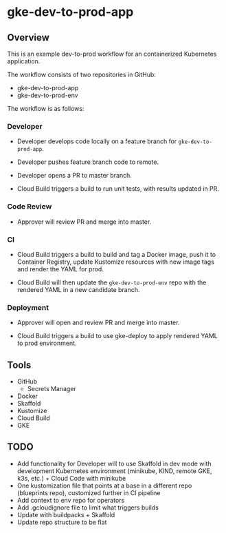 # gke-dev-to-prod-app

## Overview

This is an example dev-to-prod workflow for an containerized Kubernetes application.

The workflow consists of two repositories in GitHub:
- gke-dev-to-prod-app
- gke-dev-to-prod-env

The workflow is as follows:

### Developer 
- Developer develops code locally on a feature branch for `gke-dev-to-prod-app`.

- Developer pushes feature branch code to remote.

- Developer opens a PR to master branch.

- Cloud Build triggers a build to run unit tests, with results updated in PR.

### Code Review

- Approver will review PR and merge into master.

### CI

- Cloud Build triggers a build to build and tag a Docker image, push it to Container Registry, update Kustomize resources with new image tags and render the YAML for prod.

- Cloud Build will then update the `gke-dev-to-prod-env` repo with the rendered YAML in a new candidate branch.

### Deployment 

- Approver will open and review PR and merge into master. 

- Cloud Build triggers a build to use gke-deploy to apply rendered YAML to prod environment.

## Tools 

- GitHub
    - Secrets Manager
- Docker
- Skaffold
- Kustomize
- Cloud Build
- GKE

## TODO

- Add functionality for Developer will to use Skaffold in dev mode with development Kubernetes environment (minikube, KIND, remote GKE, k3s, etc.) + Cloud Code with minikube
- One kustomization file that points at a base in a different repo (blueprints repo), customized further in CI pipeline
- Add context to env repo for operators
- Add .gcloudignore file to limit what triggers builds
- Update with buildpacks + Skaffold
- Update repo structure to be flat